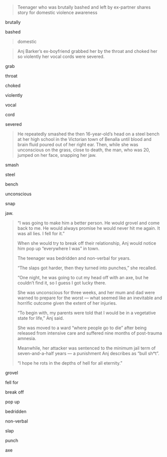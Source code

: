 > Teenager who was brutally bashed and left by ex-partner shares story for domestic violence awareness  

   brutally

   bashed 

>   domestic

> Anj Barker’s ex-boyfriend grabbed her by the throat and choked her so violently her vocal cords were severed. 

 grab  

 throat

choked

violently

vocal 

cord

severed

> He repeatedly smashed the then 16-year-old’s head on a steel bench at her high school in the Victorian town of Benalla until blood and brain fluid poured out of her right ear. Then, while she was unconscious on the grass, close to death, the man, who was 20, jumped on her face, snapping her jaw. 

smash 

steel 

bench

unconscious

snap

jaw.

> “I was going to make him a better person. He would grovel and come back to me. He would always promise he would never hit me again. It was all lies. I fell for it.” 
>
> When she would try to break off their relationship, Anj would notice him pop up “everywhere I was” in town. 
>
> The teenager was bedridden and non-verbal for years. 
>
> “The slaps got harder, then they turned into punches,” she recalled. 
>
> “One night, he was going to cut my head off with an axe, but he couldn’t find it, so I guess I got lucky there. 
>
> She was unconscious for three weeks, and her mum and dad were warned to prepare for the worst — what seemed like an inevitable and horrific outcome given the extent of her injuries.
>
> “To begin with, my parents were told that I would be in a vegetative state for life,” Anj said.
>
> She was moved to a ward “where people go to die” after being released from intensive care and suffered nine months of post-trauma amnesia.
>
> Meanwhile, her attacker was sentenced to the minimum jail term of seven-and-a-half years — a punishment Anj describes as “bull sh*t”.
>
> “I hope he rots in the depths of hell for all eternity.”

grovel

fell for 

 break off 

pop up

bedridden

non-verbal

slap

 punch

axe